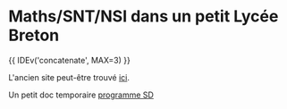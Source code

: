 # Maths/SNT/NSI dans un petit Lycée Breton


<div id="carroussel">


<script src ="canvas.js">
</script>
</div>

{{ IDEv('concatenate', MAX=3) }}

L'ancien site peut-être trouvé [ici](https://old.zonensi.fr).


Un petit doc temporaire [programme SD](programme_dimanche_AP_2024.pdf_)